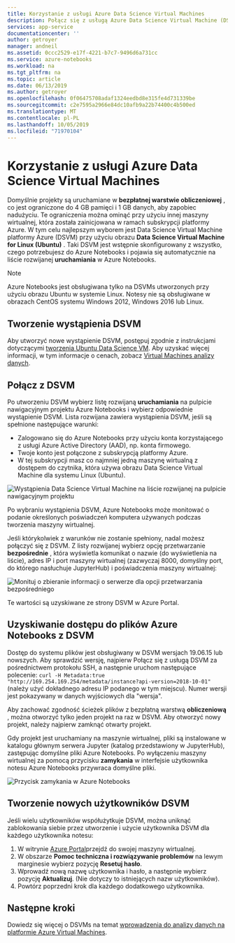 ```yaml
---
title: Korzystanie z usługi Azure Data Science Virtual Machines
description: Połącz się z usługą Azure Data Science Virtual Machine (DSVM), aby zwiększyć moc obliczeniową dostępną do Azure Notebooks.
services: app-service
documentationcenter: ''
author: getroyer
manager: andneil
ms.assetid: 0ccc2529-e17f-4221-b7c7-9496d6a731cc
ms.service: azure-notebooks
ms.workload: na
ms.tgt_pltfrm: na
ms.topic: article
ms.date: 06/13/2019
ms.author: getroyer
ms.openlocfilehash: 0f06475708adaf1324eedbd8e315fe4d731339be
ms.sourcegitcommit: c2e7595a2966e84dc10afb9a22b74400c4b500ed
ms.translationtype: MT
ms.contentlocale: pl-PL
ms.lasthandoff: 10/05/2019
ms.locfileid: "71970104"
---
```

# <a name="use-azure-data-science-virtual-machines"></a>Korzystanie z usługi Azure Data Science Virtual Machines

Domyślnie projekty są uruchamiane w **bezpłatnej warstwie obliczeniowej** , co jest ograniczone do 4 GB pamięci i 1 GB danych, aby zapobiec nadużyciu. Te ograniczenia można ominąć przy użyciu innej maszyny wirtualnej, która została zainicjowana w ramach subskrypcji platformy Azure. W tym celu najlepszym wyborem jest Data Science Virtual Machine platformy Azure (DSVM) przy użyciu obrazu **Data Science Virtual Machine for Linux (Ubuntu)** . Taki DSVM jest wstępnie skonfigurowany z wszystko, czego potrzebujesz do Azure Notebooks i pojawia się automatycznie na liście rozwijanej **uruchamiania** w Azure Notebooks.

> [!Note]
> Azure Notebooks jest obsługiwana tylko na DSVMs utworzonych przy użyciu obrazu Ubuntu w systemie Linux. Notesy nie są obsługiwane w obrazach CentOS systemu Windows 2012, Windows 2016 lub Linux.

## <a name="create-a-dsvm-instance"></a>Tworzenie wystąpienia DSVM

Aby utworzyć nowe wystąpienie DSVM, postępuj zgodnie z instrukcjami dotyczącymi [tworzenia Ubuntu Data Science VM](/azure/machine-learning/data-science-virtual-machine/dsvm-ubuntu-intro). Aby uzyskać więcej informacji, w tym informacje o cenach, zobacz [Virtual Machines analizy danych](https://azure.microsoft.com/services/virtual-machines/data-science-virtual-machines/).

## <a name="connect-to-the-dsvm"></a>Połącz z DSVM

Po utworzeniu DSVM wybierz listę rozwijaną **uruchamiania** na pulpicie nawigacyjnym projektu Azure Notebooks i wybierz odpowiednie wystąpienie DSVM. Lista rozwijana zawiera wystąpienia DSVM, jeśli są spełnione następujące warunki:

- Zalogowano się do Azure Notebooks przy użyciu konta korzystającego z usługi Azure Active Directory (AAD), np. konta firmowego.
- Twoje konto jest połączone z subskrypcją platformy Azure.
- W tej subskrypcji masz co najmniej jedną maszynę wirtualną z dostępem do czytnika, która używa obrazu Data Science Virtual Machine dla systemu Linux (Ubuntu).

![Wystąpienia Data Science Virtual Machine na liście rozwijanej na pulpicie nawigacyjnym projektu](media/project-compute-tier-dsvm.png)

Po wybraniu wystąpienia DSVM, Azure Notebooks może monitować o podanie określonych poświadczeń komputera używanych podczas tworzenia maszyny wirtualnej.

Jeśli którykolwiek z warunków nie zostanie spełniony, nadal możesz połączyć się z DSVM. Z listy rozwijanej wybierz opcję przetwarzanie **bezpośrednie** , która wyświetla komunikat o nazwie (do wyświetlenia na liście), adres IP i port maszyny wirtualnej (zazwyczaj 8000, domyślny port, do którego nasłuchuje JupyterHub) i poświadczenia maszyny wirtualnej:

![Monituj o zbieranie informacji o serwerze dla opcji przetwarzania bezpośredniego](media/project-compute-tier-direct.png)

Te wartości są uzyskiwane ze strony DSVM w Azure Portal.

## <a name="accessing-azure-notebooks-files-from-the-dsvm"></a>Uzyskiwanie dostępu do plików Azure Notebooks z DSVM

Dostęp do systemu plików jest obsługiwany w DSVM wersjach 19.06.15 lub nowszych. Aby sprawdzić wersję, najpierw Połącz się z usługą DSVM za pośrednictwem protokołu SSH, a następnie uruchom następujące polecenie: `curl -H Metadata:true "http://169.254.169.254/metadata/instance?api-version=2018-10-01"` (należy użyć dokładnego adresu IP podanego w tym miejscu). Numer wersji jest pokazywany w danych wyjściowych dla "wersja".

Aby zachować zgodność ścieżek plików z bezpłatną warstwą **obliczeniową** , można otworzyć tylko jeden projekt na raz w DSVM. Aby otworzyć nowy projekt, należy najpierw zamknąć otwarty projekt.

Gdy projekt jest uruchamiany na maszynie wirtualnej, pliki są instalowane w katalogu głównym serwera Jupyter (katalog przedstawiony w JupyterHub), zastępując domyślne pliki Azure Notebooks. Po wyłączeniu maszyny wirtualnej za pomocą przycisku **zamykania** w interfejsie użytkownika notesu Azure Notebooks przywraca domyślne pliki.

![Przycisk zamykania w Azure Notebooks](media/shutdown.png)

## <a name="create-new-dsvm-users"></a>Tworzenie nowych użytkowników DSVM

Jeśli wielu użytkowników współużytkuje DSVM, można uniknąć zablokowania siebie przez utworzenie i użycie użytkownika DSVM dla każdego użytkownika notesu:

1. W witrynie [Azure Portal](https://portal.azure.com)przejdź do swojej maszyny wirtualnej.
1. W obszarze **Pomoc techniczna i rozwiązywanie problemów** na lewym marginesie wybierz pozycję **Resetuj hasło**.
1. Wprowadź nową nazwę użytkownika i hasło, a następnie wybierz pozycję **Aktualizuj**. (Nie dotyczy to istniejących nazw użytkowników).
1. Powtórz poprzedni krok dla każdego dodatkowego użytkownika.

## <a name="next-steps"></a>Następne kroki

Dowiedz się więcej o DSVMs na temat [wprowadzenia do analizy danych na platformie Azure Virtual Machines](/azure/machine-learning/data-science-virtual-machine/overview).
